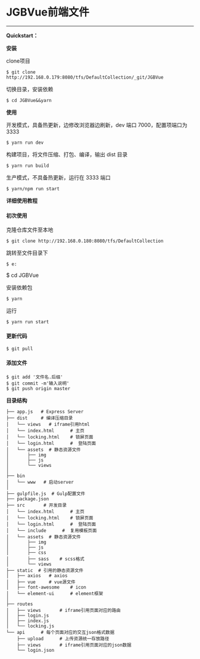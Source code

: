 # JGBVue前端文件

------

**Quickstart：**

**安装**

clone项目

    $ git clone http://192.168.0.179:8080/tfs/DefaultCollection/_git/JGBVue
    
切换目录，安装依赖

    $ cd JGBVue&&yarn

**使用**

开发模式，具备热更新，边修改浏览器边刷新，dev 端口 7000，配置项端口为 3333

    $ yarn run dev

构建项目，将文件压缩、打包、编译，输出 dist 目录

    $ yarn run build

生产模式，不具备热更新，运行在 3333 端口

    $ yarn/npm run start
    
**详细使用教程**

#### 初次使用

克隆仓库文件至本地

    $ git clone http://192.168.0.180:8080/tfs/DefaultCollection
    
跳转至文件目录下

    $ e:
$ cd JGBVue

安装依赖包

    $ yarn

运行

    $ yarn run start
    
#### 更新代码

    $ git pull
    
#### 添加文件
    $ git add '文件名.后缀'
    $ git commit -m'输入说明'
    $ git push origin master 

**目录结构**

    ├── app.js   # Express Server
    ├── dist     # 编译压缩目录
    │   └── views   # iframe引用html
    │   └── index.html      # 主页
    │   └── locking.html    # 锁屏页面
    │   └── login.html      #  登陆页面
    │   └── assets  # 静态资源文件
    │       ├── img
    │       ├── js
    │       └── views
    │
    ├── bin
    │   └── www   # 启动server
    │
    ├── gulpfile.js  # Gulp配置文件
    ├── package.json
    ├── src       # 开发目录
    │   └── index.html      # 主页
    │   └── locking.html    # 锁屏页面
    │   └── login.html      #  登陆页面
    │   └── include      #  复用模板页面
    │   └── assets  # 静态资源文件
    │       ├── img
    │       ├── js
    │       ├── css
    │       ├── sass    # scss格式
    │       └── views
    ├── static  # 引用的静态资源文件
    │   ├── axios   # axios
    │   ├── vue     # vue源文件
    │   ├── font-awesome    # icon
    │   └── element-ui      # element框架
    │
    ├── routes
    │   ├── views       # iframe引用页面对应的路由
    │   ├── login.js
    │   ├── index.js
    │   └── locking.js
    └── api      # 每个页面对应的交互json格式数据
        ├── upload      # 上传资源统一存放路径
        ├── views       # iframe引用页面对应的json数据
        └── login.json


